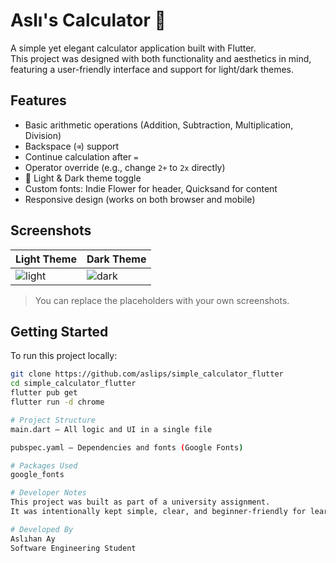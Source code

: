# Aslı's Calculator 🧮

A simple yet elegant calculator application built with Flutter.  
This project was designed with both functionality and aesthetics in mind, featuring a user-friendly interface and support for light/dark themes.

## Features

- Basic arithmetic operations (Addition, Subtraction, Multiplication, Division)
- Backspace (`⌫`) support
- Continue calculation after `=`
- Operator override (e.g., change `2+` to `2x` directly)
- 🌙 Light & Dark theme toggle
- Custom fonts: Indie Flower for header, Quicksand for content
- Responsive design (works on both browser and mobile)

## Screenshots

| Light Theme | Dark Theme |
|-------------|------------|
| ![light](screenshots/light_mode.png) | ![dark](screenshots/dark_mode.png) |

> You can replace the placeholders with your own screenshots.

## Getting Started

To run this project locally:

```bash
git clone https://github.com/aslips/simple_calculator_flutter
cd simple_calculator_flutter
flutter pub get
flutter run -d chrome

# Project Structure
main.dart – All logic and UI in a single file

pubspec.yaml – Dependencies and fonts (Google Fonts)

# Packages Used
google_fonts

# Developer Notes
This project was built as part of a university assignment.
It was intentionally kept simple, clear, and beginner-friendly for learning and customization.

# Developed By
Aslıhan Ay
Software Engineering Student


